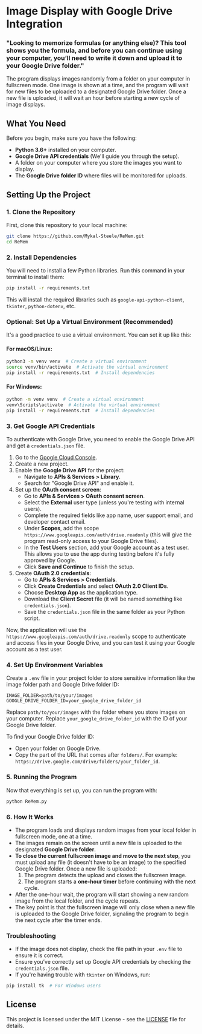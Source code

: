 # Image Display with Google Drive Integration

### "Looking to memorize formulas (or anything else)? This tool shows you the formula, and before you can continue using your computer, you’ll need to write it down and upload it to your Google Drive folder."

The program displays images randomly from a folder on your computer in fullscreen mode. One image is shown at a time, and the program will wait for new files to be uploaded to a designated Google Drive folder. Once a new file is uploaded, it will wait an hour before starting a new cycle of image displays.

## What You Need

Before you begin, make sure you have the following:

- **Python 3.6+** installed on your computer.
- **Google Drive API credentials** (We'll guide you through the setup).
- A folder on your computer where you store the images you want to display.
- The **Google Drive folder ID** where files will be monitored for uploads.

## Setting Up the Project

### 1. Clone the Repository

First, clone this repository to your local machine:

```bash
git clone https://github.com/Mykal-Steele/ReMem.git
cd ReMem
```

### 2. Install Dependencies

You will need to install a few Python libraries. Run this command in your terminal to install them:

```bash
pip install -r requirements.txt
```

This will install the required libraries such as `google-api-python-client`, `tkinter`, `python-dotenv`, etc.

### Optional: Set Up a Virtual Environment (Recommended)

It's a good practice to use a virtual environment. You can set it up like this:

#### For macOS/Linux:

```bash
python3 -m venv venv  # Create a virtual environment
source venv/bin/activate  # Activate the virtual environment
pip install -r requirements.txt  # Install dependencies
```

#### For Windows:

```bash
python -m venv venv  # Create a virtual environment
venv\Scripts\activate  # Activate the virtual environment
pip install -r requirements.txt  # Install dependencies
```

### 3. Get Google API Credentials

To authenticate with Google Drive, you need to enable the Google Drive API and get a `credentials.json` file.

1. Go to the [Google Cloud Console](https://console.cloud.google.com/).
2. Create a new project.
3. Enable the **Google Drive API** for the project:
   - Navigate to **APIs & Services > Library**.
   - Search for "Google Drive API" and enable it.
4. Set up the **OAuth consent screen**:
   - Go to **APIs & Services > OAuth consent screen**.
   - Select the **External** user type (unless you're testing with internal users).
   - Complete the required fields like app name, user support email, and developer contact email.
   - Under **Scopes**, add the scope `https://www.googleapis.com/auth/drive.readonly` (this will give the program read-only access to your Google Drive files).
   - In the **Test Users** section, add your Google account as a test user. This allows you to use the app during testing before it's fully approved by Google.
   - Click **Save and Continue** to finish the setup.
5. Create **OAuth 2.0 credentials**:
   - Go to **APIs & Services > Credentials**.
   - Click **Create Credentials** and select **OAuth 2.0 Client IDs**.
   - Choose **Desktop App** as the application type.
   - Download the **Client Secret** file (it will be named something like `credentials.json`).
   - Save the `credentials.json` file in the same folder as your Python script.

Now, the application will use the `https://www.googleapis.com/auth/drive.readonly` scope to authenticate and access files in your Google Drive, and you can test it using your Google account as a test user.

### 4. Set Up Environment Variables

Create a `.env` file in your project folder to store sensitive information like the image folder path and Google Drive folder ID:

```env
IMAGE_FOLDER=path/to/your/images
GOOGLE_DRIVE_FOLDER_ID=your_google_drive_folder_id
```

Replace `path/to/your/images` with the folder where you store images on your computer. Replace `your_google_drive_folder_id` with the ID of your Google Drive folder.

To find your Google Drive folder ID:

- Open your folder on Google Drive.
- Copy the part of the URL that comes after `folders/`. For example: `https://drive.google.com/drive/folders/your_folder_id`.

### 5. Running the Program

Now that everything is set up, you can run the program with:

```bash
python ReMem.py
```

### 6. How It Works

- The program loads and displays random images from your local folder in fullscreen mode, one at a time.
- The images remain on the screen until a new file is uploaded to the designated **Google Drive folder**.
- **To close the current fullscreen image and move to the next step**, you must upload any file (it doesn't have to be an image) to the specified Google Drive folder. Once a new file is uploaded:
  1. The program detects the upload and closes the fullscreen image.
  2. The program starts a **one-hour timer** before continuing with the next cycle.
- After the one-hour wait, the program will start showing a new random image from the local folder, and the cycle repeats.
- The key point is that the fullscreen image will only close when a new file is uploaded to the Google Drive folder, signaling the program to begin the next cycle after the timer ends.


### Troubleshooting

- If the image does not display, check the file path in your `.env` file to ensure it is correct.
- Ensure you’ve correctly set up Google API credentials by checking the `credentials.json` file.
- If you're having trouble with `tkinter` on Windows, run:

```bash
pip install tk  # For Windows users
```

## License

This project is licensed under the MIT License - see the [LICENSE](https://github.com/Mykal-Steele/ReMem/blob/main/LICENSE) file for details.

